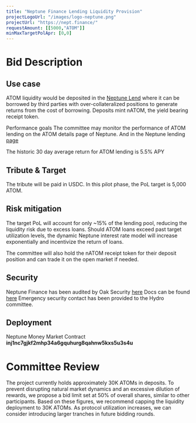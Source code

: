 ```yaml
---
title: "Neptune Finance Lending Liquidity Provision"
projectLogoUrl: "/images/logo-neptune.png"
projectUrl: "https://nept.finance/"
requestAmount: [[5000,"ATOM"]]
minMaxTargetPolApr: [0,0]
---
```


# Bid Description

## Use case

ATOM liquidity would be deposited in the [Neptune Lend](https://app.nept.finance/lend/) where it can be borrowed by third parties with over-collateralized positions to generate returns from the cost of borrowing. Deposits mint nATOM, the yield bearing receipt token.

Performance goals
The committee may monitor the performance of ATOM lending on the ATOM details page of Neptune. And in the Neptune lending [page](https://app.nept.finance/asset-details/?denom=ibc%2FC4CFF46FD6DE35CA4CF4CE031E643C8FDC9BA4B99AE598E9B0ED98FE3A2319F9)

The historic 30 day average return for ATOM lending is 5.5% APY

## Tribute & Target

The tribute will be paid in USDC. In this pilot phase, the PoL target is 5,000 ATOM.

## Risk mitigation

The target PoL will account for only ~15% of the lending pool, reducing the liquidity risk due to excess loans. Should ATOM loans exceed past target utilization levels, the dynamic Neptune interest rate model will increase exponentially and incentivize the return of loans.

The committee will also hold the nATOM receipt token for their deposit position and can trade it on the open market if needed.

## Security

Neptune Finance has been audited by Oak Security [here](https://github.com/oak-security/audit-reports/tree/master/Neptune)
Docs can be found [here](https://docs.nept.finance/)
Emergency security contact has been provided to the Hydro committee.

## Deployment

Neptune Money Market Contract
**inj1nc7gjkf2mhp34a6gquhurg8qahnw5kxs5u3s4u**

# Committee Review

The project currently holds approximately 30K ATOMs in deposits. To prevent disrupting natural market dynamics and an excessive dilution of rewards, we propose a bid limit set at 50% of overall shares, similar to other participants. Based on these figures, we recommend capping the liquidity deployment to 30K ATOMs. As protocol utilization increases, we can consider introducing larger tranches in future bidding rounds.

